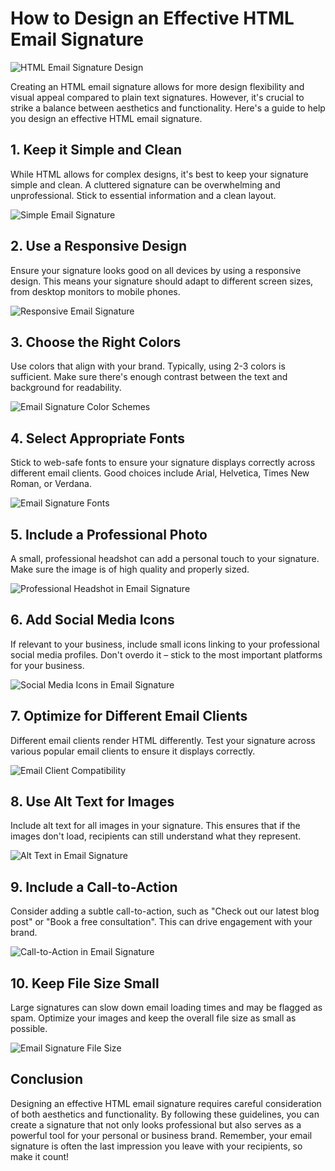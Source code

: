 # How to Design an Effective HTML Email Signature

<img src="https://images.unsplash.com/photo-1555421689-d68471e189f2?ixlib=rb-4.0.3&ixid=M3wxMjA3fDB8MHxwaG90by1wYWdlfHx8fGVufDB8fHx8fA%3D%3D&auto=format&fit=crop&w=600&q=80" alt="HTML Email Signature Design" style="max-width: 100%; height: auto;">

Creating an HTML email signature allows for more design flexibility and visual appeal compared to plain text signatures. However, it's crucial to strike a balance between aesthetics and functionality. Here's a guide to help you design an effective HTML email signature.

## 1. Keep it Simple and Clean

While HTML allows for complex designs, it's best to keep your signature simple and clean. A cluttered signature can be overwhelming and unprofessional. Stick to essential information and a clean layout.

<img src="https://images.unsplash.com/photo-1557998396-79ceebb5e454?ixlib=rb-4.0.3&ixid=M3wxMjA3fDB8MHxwaG90by1wYWdlfHx8fGVufDB8fHx8fA%3D%3D&auto=format&fit=crop&w=600&q=80" alt="Simple Email Signature" style="max-width: 100%; height: auto;">

## 2. Use a Responsive Design

Ensure your signature looks good on all devices by using a responsive design. This means your signature should adapt to different screen sizes, from desktop monitors to mobile phones.

<img src="https://images.unsplash.com/photo-1526285759904-71d1170ed2ac?ixlib=rb-4.0.3&ixid=M3wxMjA3fDB8MHxwaG90by1wYWdlfHx8fGVufDB8fHx8fA%3D%3D&auto=format&fit=crop&w=600&q=80" alt="Responsive Email Signature" style="max-width: 100%; height: auto;">

## 3. Choose the Right Colors

Use colors that align with your brand. Typically, using 2-3 colors is sufficient. Make sure there's enough contrast between the text and background for readability.

<img src="https://images.unsplash.com/photo-1513542789411-b6a5d4f31634?ixlib=rb-4.0.3&ixid=M3wxMjA3fDB8MHxwaG90by1wYWdlfHx8fGVufDB8fHx8fA%3D%3D&auto=format&fit=crop&w=600&q=80" alt="Email Signature Color Schemes" style="max-width: 100%; height: auto;">

## 4. Select Appropriate Fonts

Stick to web-safe fonts to ensure your signature displays correctly across different email clients. Good choices include Arial, Helvetica, Times New Roman, or Verdana.

<img src="https://images.unsplash.com/photo-1457800792451-5f9fe6bb3e26?ixlib=rb-4.0.3&ixid=M3wxMjA3fDB8MHxwaG90by1wYWdlfHx8fGVufDB8fHx8fA%3D%3D&auto=format&fit=crop&w=600&q=80" alt="Email Signature Fonts" style="max-width: 100%; height: auto;">

## 5. Include a Professional Photo

A small, professional headshot can add a personal touch to your signature. Make sure the image is of high quality and properly sized.

<img src="https://images.unsplash.com/photo-1517841905240-472988babdf9?ixlib=rb-4.0.3&ixid=M3wxMjA3fDB8MHxwaG90by1wYWdlfHx8fGVufDB8fHx8fA%3D%3D&auto=format&fit=crop&w=400&q=80" alt="Professional Headshot in Email Signature" style="max-width: 100%; height: auto;">

## 6. Add Social Media Icons

If relevant to your business, include small icons linking to your professional social media profiles. Don't overdo it – stick to the most important platforms for your business.

<img src="https://images.unsplash.com/photo-1611162617213-7d7a39e9b1d7?ixlib=rb-4.0.3&ixid=M3wxMjA3fDB8MHxwaG90by1wYWdlfHx8fGVufDB8fHx8fA%3D%3D&auto=format&fit=crop&w=600&q=80" alt="Social Media Icons in Email Signature" style="max-width: 100%; height: auto;">

## 7. Optimize for Different Email Clients

Different email clients render HTML differently. Test your signature across various popular email clients to ensure it displays correctly.

<img src="https://images.unsplash.com/photo-1484807352052-23338990c6c6?ixlib=rb-4.0.3&ixid=M3wxMjA3fDB8MHxwaG90by1wYWdlfHx8fGVufDB8fHx8fA%3D%3D&auto=format&fit=crop&w=600&q=80" alt="Email Client Compatibility" style="max-width: 100%; height: auto;">

## 8. Use Alt Text for Images

Include alt text for all images in your signature. This ensures that if the images don't load, recipients can still understand what they represent.

<img src="https://images.unsplash.com/photo-1516321318423-f06f85e504b3?ixlib=rb-4.0.3&ixid=M3wxMjA3fDB8MHxwaG90by1wYWdlfHx8fGVufDB8fHx8fA%3D%3D&auto=format&fit=crop&w=600&q=80" alt="Alt Text in Email Signature" style="max-width: 100%; height: auto;">

## 9. Include a Call-to-Action

Consider adding a subtle call-to-action, such as "Check out our latest blog post" or "Book a free consultation". This can drive engagement with your brand.

![Call-to-Action in Email Signature](https://images.unsplash.com/photo-1434626881859-194d67b2b86f?ixlib=rb-4.0.3&ixid=M3wxMjA3fDB8MHxwaG90by1wYWdlfHx8fGVufDB8fHx8fA%3D%3D&auto=format&fit=crop&w=1074&q=80)

## 10. Keep File Size Small

Large signatures can slow down email loading times and may be flagged as spam. Optimize your images and keep the overall file size as small as possible.

![Email Signature File Size](https://images.unsplash.com/photo-1526374965328-7f61d4dc18c5?ixlib=rb-4.0.3&ixid=M3wxMjA3fDB8MHxwaG90by1wYWdlfHx8fGVufDB8fHx8fA%3D%3D&auto=format&fit=crop&w=1170&q=80)

## Conclusion

Designing an effective HTML email signature requires careful consideration of both aesthetics and functionality. By following these guidelines, you can create a signature that not only looks professional but also serves as a powerful tool for your personal or business brand. Remember, your email signature is often the last impression you leave with your recipients, so make it count!

